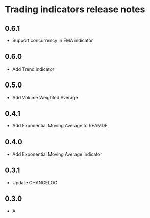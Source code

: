 # Trading indicators release notes

## 0.6.1

* Support concurrency in EMA indicator

## 0.6.0

* Add Trend indicator

## 0.5.0

* Add Volume Weighted Average 

## 0.4.1

* Add Exponential Moving Average to REAMDE

## 0.4.0

* Add Exponential Moving Average indicator

## 0.3.1

* Update CHANGELOG

## 0.3.0

* A